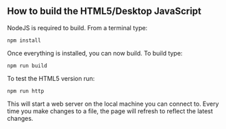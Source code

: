 ## How to build the HTML5/Desktop JavaScript
NodeJS is required to build. From a terminal type: 

	npm install

Once everything is installed, you can now build. To build type:

	npm run build

To test the HTML5 version run: 

	npm run http

This will start a web server on the local machine you can connect to. Every time you make changes to a file, the page will refresh to reflect the latest changes.